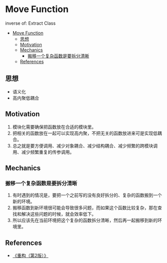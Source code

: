 # Move Function

inverse of: Extract Class


<!-- TOC -->

- [Move Function](#move-function)
    - [思想](#思想)
    - [Motivation](#motivation)
    - [Mechanics](#mechanics)
        - [搬移一个复杂函数是要拆分清晰](#搬移一个复杂函数是要拆分清晰)
    - [References](#references)

<!-- /TOC -->


## 思想
* 语义化
* 高内聚低耦合


## Motivation
1. 模块化需要确保把函数放在合适的模块里。
2. 把相关的函数放在一起可以实现高内聚，不把无关的函数放进来可是实现低耦合。
3. 总之就是要方便调用、减少对象耦合、减少结构耦合、减少频繁的跨模块调用、减少频繁重复的传参调用。


## Mechanics
### 搬移一个复杂函数是要拆分清晰
1. 有时遇到的情况是，要把一个之前写的没有良好拆分的、复杂的函数搬到一个新的环境。
2. 搬移函数到新环境很可能会导致很多问题，而如果这个函数比较复杂，那在查找和解决这些问题的时候，就会效率低下。
3. 所以应该先在当前环境把这个复杂的函数拆分清晰，然后再一起搬移到新的环境里。


## References
* [《重构（第2版）》](https://book.douban.com/subject/33400354/)
